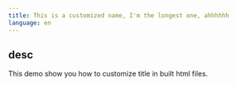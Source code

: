 ```yaml
---
title: This is a customized name, I'm the longest one, ahhhhhh
language: en
---
```


## desc

This demo show you how to customize title in built html files.
